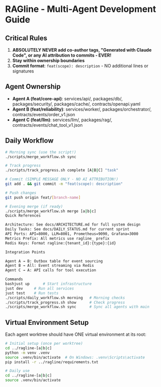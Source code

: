 # RAGline - Multi-Agent Development Guide

## Critical Rules

1. **ABSOLUTELY NEVER add co-author tags, "Generated with Claude Code", or any AI attribution to commits - EVER!**
2. **Stay within ownership boundaries**
3. **Commit format**: `feat(scope): description` - NO additional lines or signatures

## Agent Ownership

- **Agent A (feat/core-api)**: services/api/, packages/db/, packages/security/, packages/cache/, contracts/openapi.yaml
- **Agent B (feat/reliability)**: services/worker/, packages/orchestrator/, contracts/events/order_v1.json
- **Agent C (feat/llm)**: services/llm/, packages/rag/, contracts/events/chat_tool_v1.json

## Daily Workflow

```bash
# Morning sync (use the script!)
./scripts/merge_workflow.sh sync

# Track progress
./scripts/track_progress.sh complete [A|B|C] "task"

# Commit (SIMPLE MESSAGE ONLY - NO AI ATTRIBUTION!)
git add . && git commit -m "feat(scope): description"

# Push changes
git push origin feat/[branch-name]

# Evening merge (if ready)
./scripts/merge_workflow.sh merge [a|b|c]
Quick References

Architecture: See docs/ARCHITECTURE.md for full system design
Daily Tasks: See docs/DAILY_STATUS.md for current sprint
API Ports: API=8000, LLM=8001, Prometheus=9090, Grafana=3000
Metrics Prefix: All metrics use ragline_ prefix
Redis Keys: Format ragline:{tenant_id}:{type}:{id}

Integration Points

Agent A → B: Outbox table for event sourcing
Agent B → All: Event streaming via Redis
Agent C → A: API calls for tool execution

Commands
bashjust up      # Start infrastructure
just dev     # Run all services
just test    # Run tests
./scripts/daily_workflow.sh morning   # Morning checks
./scripts/track_progress.sh show      # Check progress
./scripts/merge_workflow.sh sync      # Sync all agents with main
```

## Virtual Environment Setup

Each agent worktree should have ONE virtual environment at its root:

```bash
# Initial setup (once per worktree)
cd ../ragline-[a|b|c]
python -m venv .venv
source .venv/bin/activate  # On Windows: .venv\Scripts\activate
pip install -r ../ragline/requirements.txt

# Daily use
cd ../ragline-[a|b|c]
source .venv/bin/activate
```

